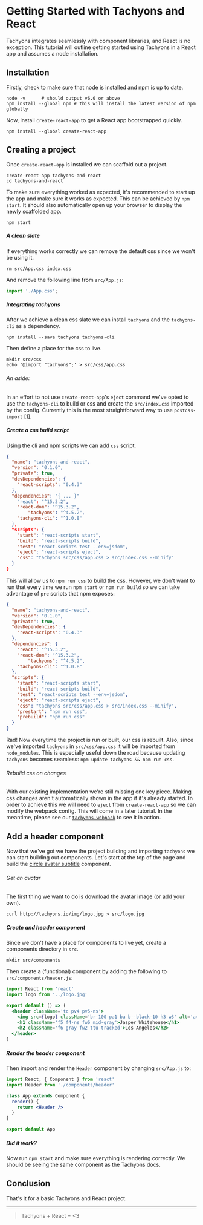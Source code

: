 # Getting Started with Tachyons and React

Tachyons integrates seamlessly with component libraries, and React is no exception.
This tutorial will outline getting started using Tachyons in a React app and assumes a node installation.

## Installation

Firstly, check to make sure that node is installed and npm is up to date.

```
node -v      # should output v6.0 or above
npm install --global npm # this will install the latest version of npm globally
```

Now, install `create-react-app` to get a React app bootstrapped quickly.

```
npm install --global create-react-app
```

## Creating a project

Once `create-react-app` is installed we can scaffold out a project.

```
create-react-app tachyons-and-react
cd tachyons-and-react
```

To make sure everything worked as expected, it's recommended to start up the app and make sure it works as expected.
This can be achieved by `npm start`.
It should also automatically open up your browser to display the newly scaffolded app.

```
npm start
```

##### A clean slate

If everything works correctly we can remove the default css since we won't be using it.

```
rm src/App.css index.css
```

And remove the following line from `src/App.js`:

```jsx
import './App.css';
```

##### Integrating tachyons

After we achieve a clean css slate we can install `tachyons` and the `tachyons-cli` as a dependency.

```
npm install --save tachyons tachyons-cli
```

Then define a place for the css to live.

```
mkdir src/css
echo '@import "tachyons";' > src/css/app.css
```

###### An aside:

In an effort to not use `create-react-app`'s `eject` command we've opted to use the `tachyons-cli` to build or css and create the `src/index.css` imported by the config. Currently this is the most straightforward way to use `postcss-import` [[1]](https://github.com/facebookincubator/create-react-app/issues/78).

##### Create a css build script

Using the cli and npm scripts we can add `css` script.

```json
{
  "name": "tachyons-and-react",
  "version": "0.1.0",
  "private": true,
  "devDependencies": {
    "react-scripts": "0.4.3"
  },
  "dependencies": "{ ... }"
    "react": "^15.3.2",
    "react-dom": "^15.3.2",
		"tachyons": "^4.5.2",
    "tachyons-cli": "^1.0.8"
  },
  "scripts": {
    "start": "react-scripts start",
    "build": "react-scripts build",
    "test": "react-scripts test --env=jsdom",
    "eject": "react-scripts eject",
    "css": "tachyons src/css/app.css > src/index.css --minify"
  }
}
```

This will allow us to `npm run css` to build the css.
However, we don't want to run that every time we run `npm start` or `npm run build` so we can take advantage of `pre` scripts that npm exposes:

```json
{
  "name": "tachyons-and-react",
  "version": "0.1.0",
  "private": true,
  "devDependencies": {
    "react-scripts": "0.4.3"
  },
  "dependencies": {
    "react": "^15.3.2",
    "react-dom": "^15.3.2",
		"tachyons": "^4.5.2",
    "tachyons-cli": "^1.0.8"
  },
  "scripts": {
    "start": "react-scripts start",
    "build": "react-scripts build",
    "test": "react-scripts test --env=jsdom",
    "eject": "react-scripts eject",
    "css": "tachyons src/css/app.css > src/index.css --minify",
    "prestart": "npm run css",
    "prebuild": "npm run css"
  }
}
```

Rad! Now everytime the project is run or built, our css is rebuilt.
Also, since we've imported `tachyons` in `src/css/app.css` it will be imported from `node_modules`.
This is especially useful down the road because updating `tachyons` becomes seamless: `npm update tachyons && npm run css`.

###### Rebuild css on changes

With our existing implementation we're still missing one key piece.
Making css changes aren't automatically shown in the app if it's already started.
In order to achieve this we will need to `eject` from `create-react-app` so we can modify the webpack config.
This will come in a later tutorial.
In the meantime, please see our [`tachyons-webpack`](https://github.com/tachyons-css/tachyons-webpack) to see it in action.

## Add a header component

Now that we've got we have the project building and importing `tachyons` we can start building out components.
Let's start at the top of the page and build the [circle avatar subtitle](http://tachyons.io/components/headers/circle-avatar-title-subtitle/) component.

###### Get an avatar

The first thing we want to do is download the avatar image (or add your own).

```
curl http://tachyons.io/img/logo.jpg > src/logo.jpg
```

##### Create and header component

Since we don't have a place for components to live yet, create a components directory in `src`.

```
mkdir src/components
```

Then create a (functional) component by adding the following to `src/components/header.js`:

```jsx
import React from 'react'
import logo from '../logo.jpg'

export default () => (
  <header className='tc pv4 pv5-ns'>
    <img src={logo} className='br-100 pa1 ba b--black-10 h3 w3' alt='avatar' />
    <h1 className='f5 f4-ns fw6 mid-gray'>Jasper Whitehouse</h1>
    <h2 className='f6 gray fw2 ttu tracked'>Los Angeles</h2>
  </header>
)
```

##### Render the header component

Then import and render the `Header` component by changing `src/App.js` to:

```jsx
import React, { Component } from 'react'
import Header from './components/header'

class App extends Component {
  render() {
    return <Header />
  }
}

export default App
```

##### Did it work?

Now run `npm start` and make sure everything is rendering correctly.
We should be seeing the same component as the Tachyons docs.

## Conclusion

That's it for a basic Tachyons and React project.

***

> Tachyons + React = <3
